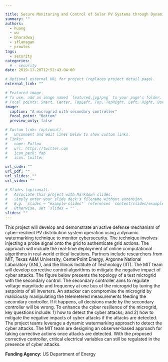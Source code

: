 ```yaml
---

title: Secure Monitoring and Control of Solar PV Systems through Dynamic Watermarking
summary: ""
authors:
  - huang
  - wu
  - bharadwaj
  - sflanagan
  - prowles
tags:
  - security
categories:
  # - security
date: 2019-11-20T12:52:43-04:00

# Optional external URL for project (replaces project detail page).
external_link: ""

# Featured image
# To use, add an image named `featured.jpg/png` to your page's folder.
# Focal points: Smart, Center, TopLeft, Top, TopRight, Left, Right, BottomLeft, Bottom, BottomRight.
image:
  caption: "A microgrid with secondary controller"
  focal_point: "Bottom"
  preview_only: false

# Custom links (optional).
#   Uncomment and edit lines below to show custom links.
# links:
# - name: Follow
#   url: https://twitter.com
#   icon_pack: fab
#   icon: twitter

url_code: ""
url_pdf: ""
url_slides: ""
url_video: ""

# Slides (optional).
#   Associate this project with Markdown slides.
#   Simply enter your slide deck's filename without extension.
#   E.g. `slides = "example-slides"` references `content/slides/example-slides.md`.
#   Otherwise, set `slides = ""`.
slides: ""
---
```


This project will develop and demonstrate an active defense mechanism of cyber-resilient PV distribution system operation using a dynamic watermarking technique to monitor cybersecurity. The technique involves injecting a probe signal onto the grid to authenticate grid actions. The approach will include the real-time deployment of online computational algorithms in real-world critical locations. Partners include researchers from MIT, Texas A&M University, CenterPoint Energy, Argonne National Laboratory (ANL), and the Illinois Institute of Technology (IIT). The MIT team will develop corrective control algorithms to mitigate the negative impact of cyber attacks. The figure below presents the topology of a test microgrid with the secondary control. The secondary controller aims to regulate voltage magnitude and frequency at one bus of the microgrid by tuning the setpoints of all inverters. An attacker can compromise the microgrid by maliciously manipulating the telemetered measurements feeding the secondary controller. If it happens, all decisions made by the secondary controller will be wrong. To enhance the cyber resilience of the microgrid, key questions include: 1) how to detect the cyber attacks; and 2) how to mitigate the negative impacts of cyber attacks if the attacks are detected. The project teams leverage a dynamic watermarking approach to detect the cyber attacks. The MIT team are designing an observer-based approach for taking corrective actions once attacks are detected. With the proposed corrective controller, critical electrical variables can still be regulated in the presence of cyber attacks.

**Funding Agency:** US Department of Energy
